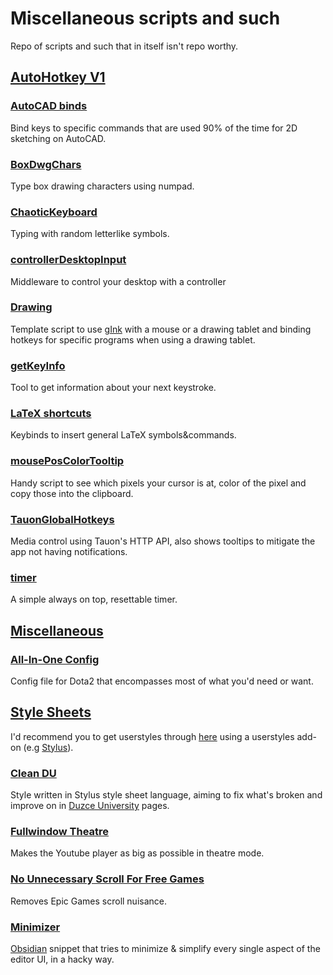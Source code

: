 # Miscellaneous scripts and such

Repo of scripts and such that in itself isn't repo worthy.

## [AutoHotkey V1](AutoHotkey%20V1)

### [AutoCAD binds](AutoHotkey%20V1/AutoCAD%20binds.ahk)

Bind keys to specific commands that are used 90% of the time for 2D sketching on AutoCAD.

### [BoxDwgChars](AutoHotkey%20V1/BoxDwgChars.ahk)

Type box drawing characters using numpad.

### [ChaoticKeyboard](AutoHotkey%20V1/ChaoticKeyboard.ahk)

Typing with random letterlike symbols.

### [controllerDesktopInput](Autohotkey%20V1/controllerDesktopInput.ahk)

Middleware to control your desktop with a controller

### [Drawing](AutoHotkey%20V1/Drawing.ahk)

Template script to use [gInk](https://github.com/geovens/gInk) with a mouse or a drawing tablet and binding hotkeys for specific programs when using a drawing tablet.

### [getKeyInfo](AutoHotkey%20V1/getKeyInfo.ahk)

Tool to get information about your next keystroke.

### [LaTeX shortcuts](AutoHotkey%20V1/LaTeX%20shortcuts.ahk)

Keybinds to insert general LaTeX symbols&commands.

### [mousePosColorTooltip](AutoHotkey%20V1/mousePosColorTooltip.ahk)

Handy script to see which pixels your cursor is at, color of the pixel and copy those into the clipboard.

### [TauonGlobalHotkeys](AutoHotkey%20V1/TauonGlobalHotkeys.ahk)

Media control using Tauon's HTTP API, also shows tooltips to mitigate the app not having notifications.

### [timer](AutoHotkey%20V1/timer.ahk)

A simple always on top, resettable timer.

## [Miscellaneous](Miscellaneous)

### [All-In-One Config](Miscellaneous/autoexec.cfg)

Config file for Dota2 that encompasses most of what you'd need or want.

## [Style Sheets](Style%20Sheets)

I'd recommend you to get userstyles through [here](https://userstyles.world/user/egezenn) using a userstyles add-on (e.g [Stylus](https://github.com/openstyles/stylus)).

### [Clean DU](Style%20Sheets/Clean%20DU.styl)

Style written in Stylus style sheet language, aiming to fix what's broken and improve on in [Duzce University](https://duzce.edu.tr) pages.

### [Fullwindow Theatre](Style%20Sheets/Fullwindow%20theatre.styl)

Makes the Youtube player as big as possible in theatre mode.

### [No Unnecessary Scroll For Free Games](Style%20Sheets/No%20Unnecessary%20Scroll%20For%20Free%20Games.styl)

Removes Epic Games scroll nuisance.

### [Minimizer](Style%20Sheets/Minimizer.css)

[Obsidian](https://obsidian.md/) snippet that tries to minimize & simplify every single aspect of the editor UI, in a hacky way.
